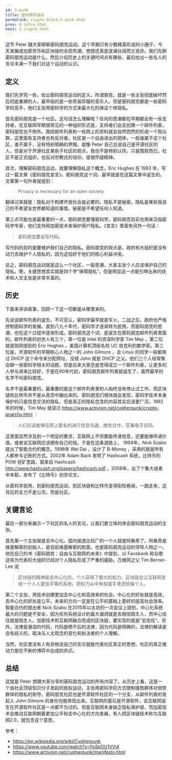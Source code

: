 ```yaml
---
id: 1-punk
title: 密码朋克运动
permalink: crypto-block/1-punk.html
prev: 0-intro.html
next: 2-crypto.html
---
```


这节 Peter 跟大家聊聊密码朋克运动。这个早期只有少数精英形成的小圈子，今天发展成加密货币和区块链的全民热潮，想想还真是波澜壮阔而又诡异。我们先聊密码朋克运动是什么，然后介绍历史上的关键时间点有哪些，最后给出一些名人的言论丰满一下我们对这个运动的认识。

## 定义

我们先学究一些，给出密码朋克运动的定义。所谓朋克，就是一些主张彻底破坏然后彻底重建的人，最早指的是一些奇装异服的音乐人。但是密码朋克都是一些密码学的高手，他们主张用密码学的方式来最大化的保证个体隐私。

首先密码朋克是一个社区。这句话怎么理解呢？任何的思潮都在早期都会有一些支持者，在互联网早期很常见的一种组织形式是，支持者们会去创建一个邮件列表，密码朋克也不例外。围绕邮件列表和一些网上的资料就会自然而然的形成一个观众群，这里面有支持者也有反对者。社区是一个自由进出的团体，一般谁属于这个社区，谁不属于，没有特别明确的界限。就像 Peter 自己总说自己是开源社区的人，但是对于开源社区某些子社区的观点，我也不是特别认同，只是围观而已。社区不是正式组织，也反对宗教式的信仰，提倡怀疑精神。

其次，理解密码朋克运动，就要理解隐私这个概念。Eric Hughes 在 1993 年，写过一篇文章《密码朋克宣言》。密码朋克这个词，最早就是在这篇文章中诞生的。文章第一句作者就提到：

> Privacy is necessary for an open society

翻译过来就是：隐私对于构建开放社会是必要的。隐私不是秘密。隐私是某些我自己的不希望全世界都知道的事情，秘密是不希望任何人知道。

第三点可能也是最重要的一点，密码朋克要懂密码学。密码朋克目前也用来泛指密码学专家，他们支持用加密技术来保护用户隐私。《宣言》里面有另外一句话：

> 密码朋克要会写代码。

写代码的目的是要维护我们自己的隐私。密码朋克的观点是，政府和大组织是没有动力去维护个人隐私的，因为这恰好于他们的核心利益冲突。

总之，密码朋克运动就是这么一个社区，一股思潮，大家主张个人应该保护自己的隐私。嗯，关键思想其实就是四个字“保障隐私”，但是明显这一点能引申出来的技术和人文主张是非常丰富的。

## 历史

下面来讲讲故事，回顾一下这一切都是从哪里来的。

先说说邮件列表的诞生。不可否认，密码学最早就是军火，二战之后，政府也严格控制密码学的发展。直到八九十年代，密码学才逐渐转为民用。而密码朋克的思潮，也在这个过程中逐渐形成。密码朋克这个词，是诞生在密码朋克邮件列表里面的。邮件列表的创世人有三个，第一位是 Intel 的资深科学家 Tim May ，第二位就是刚刚提到的 Eric Hughes ，美国计算机顶级名校 UC 伯克利的数学家。第三位是，开源软件的早期核心人物之一的 John Gilmore ，会 Linux 的同学一般都用过 DHCP 这个命令来分配网址，没错 John 就是 DHCP 之父。他们三个人经常聚会聊一些密码学相关的话题，但是后来大家还是觉得成立一个邮件列表，让更多的人参与进来比较好，于是在90年代初，密码朋克邮件列表就诞生了，虽然最早的名字不叫密码朋克。

名字不是最重要的，最重要的是这个邮件列表里的人始终没有停止过工作，而区块链和比特币并不是从真空中蹦出来的。密码朋克们很快就会发现，密码学技术本身保护的只是信息交流的隐私，但是真正的隐私包含的内容其实应该更广泛。1992 年的时候，Tim May 就说过 https://www.activism.net/cypherpunk/crypto-anarchy.html ：

> 人们应该能够在网上匿名的进行信息沟通，商务合作，签署电子合同。

这里面显然涉及到一个明显的要求，互联网上不但要能传递信息，还要能够传递价值，或者说互联网应该拥有自己的钱。于是在这条道路上， 1994年，Nick Szabo 提出了智能合约的概念。1998年 Wei Dai ，设计了 B-Money ，采用的就是所有人都参与记账的方式。2002年 Adam Back 发明了 Hashcash 系统，比特币的 POW 挖矿思路，就来自 Hashcash  http://www.hashcash.org/papers/hashcash.pdf 。2008年，出了个集大成者中本聪，发布了《比特币》创世论文。

从密码学民用，到密码朋克运动，到区块链和比特币变得街知巷闻，一路走来，这背后的主力不是公司，而是社区。

## 关键言论

最后一部分来展示一下社区的名人的言论，让我们更立体的体会密码朋克运动的主张。

首先第一个主张就是去中心化。国内报道比较广的一个人就是阿桑奇了。阿桑奇是维基解密的创始人，是目前维基解密的脸面，也是密码朋克运动的领导人物之一。他在自己的书《密码朋克：自由与互联网的未来》中提到，以 Facebook 和谷歌这些为代表的大组织已经对个人隐私形成了严重的威胁。万维网之父 Tim Berner-Lee 说

> 区块链的精神是去中心化的，个人获得了极大的权力。区块链会让互联网变成一个人人更加平等的系统。把权力从中央权威手里还给每个人。

第二个主张，用技术创建更加去中心化和高效率的社会。中心化的好处就是高效，去中心化的好处是公平。未来的方向一定是在公平的基础上更好的提高社会效率。智能合约的提出者 Nick Szabo 在2015年以太坊的一次会议上提到，中心化系统最大的问题是不安全，因为任何系统设计的最大漏洞就是去相信陌生人，而中心往往就是陌生人。加密技术和互联网融合而成的区块链，要实现的就是”去信任“。另外，法律是潮湿的代码，代码是晒干后的法律，因为代码是明确的，法律的解读是会有歧义的，取决与人文观念的变化和执法者的个人理解。

当然，社区里没有人有资格说自己的言论就能代表社区真正的思想。社区的真正推动力是在不断的博弈中达成的共识。

## 总结

这就是 Peter 想跟大家分享的密码朋克运动的所有内容了。从历史上看，这是一个由社会顶级知识分子发起的民权运动，主张用密码学的方式限制强势群体对弱势群体的隐私的剥夺。密码朋克社区也是开源软件社区的一个分支，从邮件列表的发起人 John Gilmore 的身份也能体现出来。互联网的基石是开源软件，说互联网诞生在开源软件社区是一点都不为过的。但是互联网本身缺乏隐私保护层，而加密技术会推动互联网朝着更加公平和去中心化的方向发展，有人把区块链技术称为互联网2.0，就包含这个意思。

参考：

- https://en.wikipedia.org/wiki/Cypherpunk
- https://www.youtube.com/watch?v=YpSeOU1VVj4
- https://www.activism.net/cypherpunk/manifesto.html
